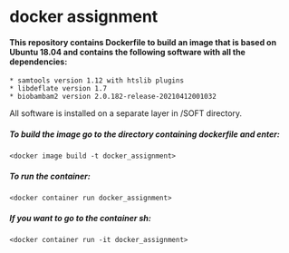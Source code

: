 # docker assignment

#### This repository contains Dockerfile to build an image that is based on Ubuntu 18.04 and contains the following software with all the dependencies:
	
	* samtools version 1.12 with htslib plugins
	* libdeflate version 1.7
	* biobambam2 version 2.0.182-release-20210412001032

All software is installed on a separate layer in /SOFT directory.

##### To build the image go to the directory containing dockerfile and enter:
`<docker image build -t docker_assignment>`
##### To run the container:
`<docker container run docker_assignment>`
##### If you want to go to the container sh:
`<docker container run -it docker_assignment>`
